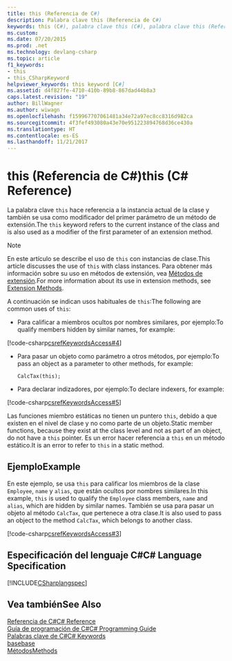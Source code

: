 ```yaml
---
title: this (Referencia de C#)
description: Palabra clave this (Referencia de C#)
keywords: this (C#), palabra clave this (C#), palabra clave this (Referencia de C#), palabra clave this (Referencia del lenguaje de C#)
ms.custom: 
ms.date: 07/20/2015
ms.prod: .net
ms.technology: devlang-csharp
ms.topic: article
f1_keywords:
- this
- this_CSharpKeyword
helpviewer_keywords: this keyword [C#]
ms.assetid: d4f827fe-4710-410b-89b8-867dad44b8a3
caps.latest.revision: "19"
author: BillWagner
ms.author: wiwagn
ms.openlocfilehash: f159967707061481a34e72a97ec8cc8316d982ca
ms.sourcegitcommit: 4f3fef493080a43e70e951223894768d36ce430a
ms.translationtype: HT
ms.contentlocale: es-ES
ms.lasthandoff: 11/21/2017
---
```

# <a name="this-c-reference"></a><span data-ttu-id="8c369-104">this (Referencia de C#)</span><span class="sxs-lookup"><span data-stu-id="8c369-104">this (C# Reference)</span></span>
<span data-ttu-id="8c369-105">La palabra clave `this` hace referencia a la instancia actual de la clase y también se usa como modificador del primer parámetro de un método de extensión.</span><span class="sxs-lookup"><span data-stu-id="8c369-105">The `this` keyword refers to the current instance of the class and is also used as a modifier of the first parameter of an extension method.</span></span>  
  
> [!NOTE]
>  <span data-ttu-id="8c369-106">En este artículo se describe el uso de `this` con instancias de clase.</span><span class="sxs-lookup"><span data-stu-id="8c369-106">This article discusses the use of `this` with class instances.</span></span> <span data-ttu-id="8c369-107">Para obtener más información sobre su uso en métodos de extensión, vea [Métodos de extensión](../../../csharp/programming-guide/classes-and-structs/extension-methods.md).</span><span class="sxs-lookup"><span data-stu-id="8c369-107">For more information about its use in extension methods, see [Extension Methods](../../../csharp/programming-guide/classes-and-structs/extension-methods.md).</span></span>  
  
 <span data-ttu-id="8c369-108">A continuación se indican usos habituales de `this`:</span><span class="sxs-lookup"><span data-stu-id="8c369-108">The following are common uses of `this`:</span></span>  
  
-   <span data-ttu-id="8c369-109">Para calificar a miembros ocultos por nombres similares, por ejemplo:</span><span class="sxs-lookup"><span data-stu-id="8c369-109">To qualify members hidden by similar names, for example:</span></span>  
  
 [!code-csharp[csrefKeywordsAccess#4](../../../csharp/language-reference/keywords/codesnippet/CSharp/this_1.cs)]  
  
-   <span data-ttu-id="8c369-110">Para pasar un objeto como parámetro a otros métodos, por ejemplo:</span><span class="sxs-lookup"><span data-stu-id="8c369-110">To pass an object as a parameter to other methods, for example:</span></span>  
  
    ```  
    CalcTax(this);  
    ```  
  
-   <span data-ttu-id="8c369-111">Para declarar indizadores, por ejemplo:</span><span class="sxs-lookup"><span data-stu-id="8c369-111">To declare indexers, for example:</span></span>  
  
 [!code-csharp[csrefKeywordsAccess#5](../../../csharp/language-reference/keywords/codesnippet/CSharp/this_2.cs)]  
  
 <span data-ttu-id="8c369-112">Las funciones miembro estáticas no tienen un puntero `this`, debido a que existen en el nivel de clase y no como parte de un objeto.</span><span class="sxs-lookup"><span data-stu-id="8c369-112">Static member functions, because they exist at the class level and not as part of an object, do not have a `this` pointer.</span></span> <span data-ttu-id="8c369-113">Es un error hacer referencia a `this` en un método estático.</span><span class="sxs-lookup"><span data-stu-id="8c369-113">It is an error to refer to `this` in a static method.</span></span>  
  
## <a name="example"></a><span data-ttu-id="8c369-114">Ejemplo</span><span class="sxs-lookup"><span data-stu-id="8c369-114">Example</span></span>  
 <span data-ttu-id="8c369-115">En este ejemplo, se usa `this` para calificar los miembros de la clase `Employee`, `name` y `alias`, que están ocultos por nombres similares.</span><span class="sxs-lookup"><span data-stu-id="8c369-115">In this example, `this` is used to qualify the `Employee` class members, `name` and `alias`, which are hidden by similar names.</span></span> <span data-ttu-id="8c369-116">También se usa para pasar un objeto al método `CalcTax`, que pertenece a otra clase.</span><span class="sxs-lookup"><span data-stu-id="8c369-116">It is also used to pass an object to the method `CalcTax`, which belongs to another class.</span></span>  
  
 [!code-csharp[csrefKeywordsAccess#3](../../../csharp/language-reference/keywords/codesnippet/CSharp/this_3.cs)]  
  
## <a name="c-language-specification"></a><span data-ttu-id="8c369-117">Especificación del lenguaje C#</span><span class="sxs-lookup"><span data-stu-id="8c369-117">C# Language Specification</span></span>  
 [!INCLUDE[CSharplangspec](~/includes/csharplangspec-md.md)]  
  
## <a name="see-also"></a><span data-ttu-id="8c369-118">Vea también</span><span class="sxs-lookup"><span data-stu-id="8c369-118">See Also</span></span>  
 [<span data-ttu-id="8c369-119">Referencia de C#</span><span class="sxs-lookup"><span data-stu-id="8c369-119">C# Reference</span></span>](../../../csharp/language-reference/index.md)  
 [<span data-ttu-id="8c369-120">Guía de programación de C#</span><span class="sxs-lookup"><span data-stu-id="8c369-120">C# Programming Guide</span></span>](../../../csharp/programming-guide/index.md)  
 [<span data-ttu-id="8c369-121">Palabras clave de C#</span><span class="sxs-lookup"><span data-stu-id="8c369-121">C# Keywords</span></span>](../../../csharp/language-reference/keywords/index.md)  
 [<span data-ttu-id="8c369-122">base</span><span class="sxs-lookup"><span data-stu-id="8c369-122">base</span></span>](../../../csharp/language-reference/keywords/base.md)  
 [<span data-ttu-id="8c369-123">Métodos</span><span class="sxs-lookup"><span data-stu-id="8c369-123">Methods</span></span>](../../../csharp/programming-guide/classes-and-structs/methods.md)
